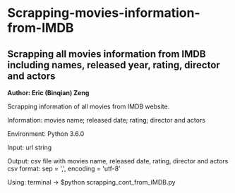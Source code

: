 # Scrapping-movies-information-from-IMDB

## Scrapping all movies information from IMDB including names, released year, rating, director and actors


**Author: Eric (Binqian) Zeng**

Scrapping information of all movies from IMDB website. 

Information:
movies name; released date; rating; director and actors

Environment:
Python 3.6.0

Input: url string

Output: csv file with movies name, released date, rating, director and actors
csv format: sep = ',', encoding = 'utf-8'

Using:
terminal -> $python scrapping_cont_from_IMDB.py
